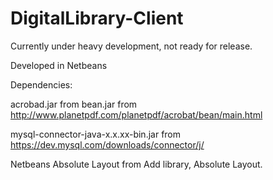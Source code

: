 DigitalLibrary-Client
=====================

Currently under heavy development, not ready for release.

Developed in Netbeans


Dependencies:

acrobad.jar from bean.jar from http://www.planetpdf.com/planetpdf/acrobat/bean/main.html

mysql-connector-java-x.x.xx-bin.jar from https://dev.mysql.com/downloads/connector/j/

Netbeans Absolute Layout from Add library, Absolute Layout.
